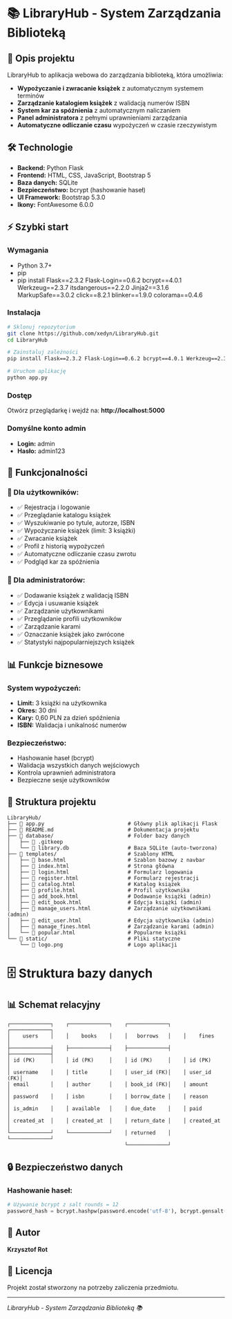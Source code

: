 # 📚 LibraryHub - System Zarządzania Biblioteką

## 📖 Opis projektu

LibraryHub to aplikacja webowa do zarządzania biblioteką, która umożliwia:

- **Wypożyczanie i zwracanie książek** z automatycznym systemem terminów
- **Zarządzanie katalogiem książek** z walidacją numerów ISBN
- **System kar za spóźnienia** z automatycznym naliczaniem
- **Panel administratora** z pełnymi uprawnieniami zarządzania
- **Automatyczne odliczanie czasu** wypożyczeń w czasie rzeczywistym

## 🛠️ Technologie

- **Backend:** Python Flask
- **Frontend:** HTML, CSS, JavaScript, Bootstrap 5
- **Baza danych:** SQLite
- **Bezpieczeństwo:** bcrypt (hashowanie haseł)
- **UI Framework:** Bootstrap 5.3.0
- **Ikony:** FontAwesome 6.0.0

## ⚡ Szybki start

### Wymagania
- Python 3.7+
- pip
- pip install Flask==2.3.2 Flask-Login==0.6.2 bcrypt==4.0.1 Werkzeug==2.3.7 itsdangerous==2.2.0 Jinja2==3.1.6 MarkupSafe==3.0.2 click==8.2.1 blinker==1.9.0 colorama==0.4.6

### Instalacja

```bash
# Sklonuj repozytorium
git clone https://github.com/xedyn/LibraryHub.git
cd LibraryHub

# Zainstaluj zależności
pip install Flask==2.3.2 Flask-Login==0.6.2 bcrypt==4.0.1 Werkzeug==2.3.7 itsdangerous==2.2.0 Jinja2==3.1.6 MarkupSafe==3.0.2 click==8.2.1 blinker==1.9.0 colorama==0.4.6

# Uruchom aplikację
python app.py
```

### Dostęp
Otwórz przeglądarkę i wejdź na: **http://localhost:5000**

### Domyślne konto admin
- **Login:** admin
- **Hasło:** admin123

## 🎯 Funkcjonalności

### 👤 Dla użytkowników:
- ✅ Rejestracja i logowanie
- ✅ Przeglądanie katalogu książek
- ✅ Wyszukiwanie po tytule, autorze, ISBN
- ✅ Wypożyczanie książek (limit: 3 książki)
- ✅ Zwracanie książek
- ✅ Profil z historią wypożyczeń
- ✅ Automatyczne odliczanie czasu zwrotu
- ✅ Podgląd kar za spóźnienia

### 🔧 Dla administratorów:
- ✅ Dodawanie książek z walidacją ISBN
- ✅ Edycja i usuwanie książek
- ✅ Zarządzanie użytkownikami
- ✅ Przeglądanie profili użytkowników
- ✅ Zarządzanie karami
- ✅ Oznaczanie książek jako zwrócone
- ✅ Statystyki najpopularniejszych książek

## 📊 Funkcje biznesowe

### System wypożyczeń:
- **Limit:** 3 książki na użytkownika
- **Okres:** 30 dni
- **Kary:** 0,60 PLN za dzień spóźnienia
- **ISBN:** Walidacja i unikalność numerów

### Bezpieczeństwo:
- Hashowanie haseł (bcrypt)
- Walidacja wszystkich danych wejściowych
- Kontrola uprawnień administratora
- Bezpieczne sesje użytkowników

## 📁 Struktura projektu

```
LibraryHub/
├── 📄 app.py                           # Główny plik aplikacji Flask
├── 📄 README.md                        # Dokumentacja projektu
├── 📂 database/                        # Folder bazy danych
│   ├── 📄 .gitkeep                     
│   └── 📄 library.db                   # Baza SQLite (auto-tworzona)
├── 📂 templates/                       # Szablony HTML
│   ├── 📄 base.html                    # Szablon bazowy z navbar
│   ├── 📄 index.html                   # Strona główna
│   ├── 📄 login.html                   # Formularz logowania
│   ├── 📄 register.html                # Formularz rejestracji
│   ├── 📄 catalog.html                 # Katalog książek
│   ├── 📄 profile.html                 # Profil użytkownika
│   ├── 📄 add_book.html                # Dodawanie książki (admin)
│   ├── 📄 edit_book.html               # Edycja książki (admin)
│   ├── 📄 manage_users.html            # Zarządzanie użytkownikami (admin)
│   ├── 📄 edit_user.html               # Edycja użytkownika (admin)
│   ├── 📄 manage_fines.html            # Zarządzanie karami (admin)
│   └── 📄 popular.html                 # Popularne książki
└── 📂 static/                          # Pliki statyczne
    └── 📄 logo.png                     # Logo aplikacji
```

# 🗄️ Struktura bazy danych

## 📊 Schemat relacyjny

```
┌─────────────┐    ┌─────────────┐    ┌─────────────┐    ┌─────────────┐
│    users    │    │    books    │    │   borrows   │    │    fines    │
├─────────────┤    ├─────────────┤    ├─────────────┤    ├─────────────┤
│ id (PK)     │    │ id (PK)     │    │ id (PK)     │    │ id (PK)     │
│ username    │    │ title       │    │ user_id (FK)│    │ user_id (FK)│
│ email       │    │ author      │    │ book_id (FK)│    │ amount      │
│ password    │    │ isbn        │    │ borrow_date │    │ reason      │
│ is_admin    │    │ available   │    │ due_date    │    │ paid        │
│ created_at  │    │ created_at  │    │ return_date │    │ created_at  │
└─────────────┘    └─────────────┘    │ returned    │    └─────────────┘
                                      └─────────────┘
```

## 🔒 Bezpieczeństwo danych

### Hashowanie haseł:
```python
# Używanie bcrypt z salt rounds = 12
password_hash = bcrypt.hashpw(password.encode('utf-8'), bcrypt.gensalt())
```

## 👥 Autor

**Krzysztof Rot**

## 📄 Licencja

Projekt został stworzony na potrzeby zaliczenia przedmiotu.

---

*LibraryHub - System Zarządzania Biblioteką 📚*
